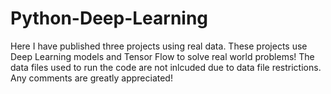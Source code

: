 # Python-Deep-Learning
Here I have published three projects using real data. 
These projects use Deep Learning models and Tensor Flow to solve real world problems!
The data files used to run the code are not inlcuded due to data file restrictions.
Any comments are greatly appreciated!
